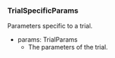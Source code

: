 ### TrialSpecificParams
Parameters specific to a trial.

- params: TrialParams
  - The parameters of the trial.
